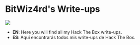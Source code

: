 # BitWiz4rd's Write-ups
<img src="https://upload.wikimedia.org/wikipedia/commons/f/f8/Hack_The_Box_Logo_1.png">

- **EN**: Here you will find all my Hack The Box write-ups.
- **ES**: Aquí encontrarás todos mis write-ups de Hack The Box.
